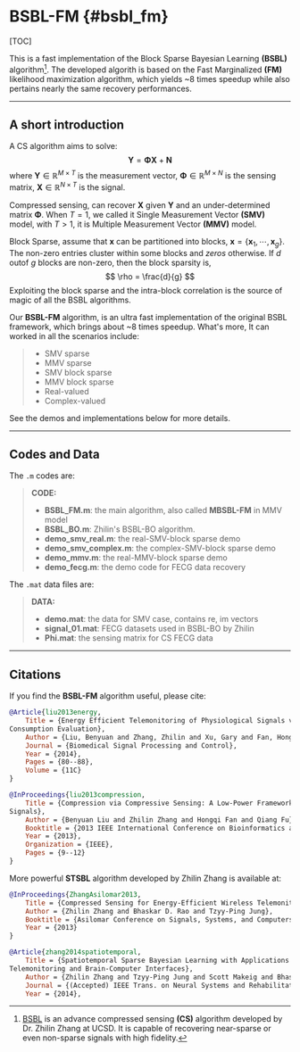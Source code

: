BSBL-FM	{#bsbl_fm}
=====================
[TOC]

This is a fast implementation of the Block Sparse Bayesian Learning **(BSBL)** algorithm[^bsbl]. The developed algorith is based 
on the Fast Marginalized **(FM)** likelihood maximization algorithm, which yields ~8 times speedup while also pertains nearly 
the same recovery performances.

----------

A short introduction
----------

A CS algorithm aims to solve:
$$
\mathbf{Y} = \mathbf{\Phi} \mathbf{X} + \mathbf{N}
$$
where $\mathbf{Y}\in\mathbb{R}^{M\times T}$ is the measurement vector, $\mathbf{\Phi}\in\mathbb{R}^{M\times N}$ is the sensing 
matrix, $\mathbf{X}\in\mathbb{R}^{N\times T}$ is the signal. 

Compressed sensing, can recover $\mathbf{X}$ given $\mathbf{Y}$ and an under-determined matrix $\mathbf{\Phi}$. When $T=1$, we 
called it Single Measurement Vector **(SMV)** model, with $T>1$, it is Multiple Measurement Vector **(MMV)** model.

Block Sparse, assume that $\mathbf{x}$ can be partitioned into blocks, $\mathbf{x} = \{ \mathbf{x}_1, \cdots, \mathbf{x}_g\}$. 
The non-zero entries cluster within some blocks and *zeros* otherwise. If $d$ outof $g$ blocks are non-zero, then the block 
sparsity is,
$$
\rho = \frac{d}{g}
$$
Exploiting the block sparse and the intra-block correlation is the source of magic of all the BSBL algorithms.

Our **BSBL-FM** algorithm, is an ultra fast implementation of the original BSBL framework, which brings about ~8 times speedup. 
What's more, It can worked in all the scenarios include:

> -    SMV sparse
> -    MMV sparse
> -    SMV block sparse
> -    MMV block sparse
> -    Real-valued
> -    Complex-valued

See the demos and implementations below for more details.

----------

Codes and Data
---------

The `.m` codes are:

> **CODE:**
> 
> - **BSBL_FM.m**: the main algorithm, also called **MBSBL-FM** in MMV model
> - **BSBL_BO.m**: Zhilin's BSBL-BO algorithm.
> - **demo_smv_real.m**: the real-SMV-block sparse demo
> - **demo_smv_complex.m**: the complex-SMV-block sparse demo
> - **demo_mmv.m**: the real-MMV-block sparse demo
> - **demo_fecg.m**: the demo code for FECG data recovery

The `.mat` data files are:

> **DATA:**
>
> - **demo.mat**: the data for SMV case, contains re, im vectors
> - **signal_01.mat**:  FECG datasets used in BSBL-BO by Zhilin
> - **Phi.mat**:  the sensing matrix for CS FECG data

-------

<i class="icon-refresh"></i> Citations
--------

If you find the **BSBL-FM** algorithm useful, please cite:

```bibtex
@Article{liu2013energy,
    Title = {Energy Efficient Telemonitoring of Physiological Signals via Compressed Sensing: A Fast Algorithm and Power 
Consumption Evaluation},
    Author = {Liu, Benyuan and Zhang, Zhilin and Xu, Gary and Fan, Hongqi and Fu, Qiang},
    Journal = {Biomedical Signal Processing and Control},
    Year = {2014},
    Pages = {80--88},
    Volume = {11C}
}
```

```bibtex
@InProceedings{liu2013compression,
    Title = {Compression via Compressive Sensing: A Low-Power Framework for the Telemonitoring of Multi-Channel Physiological 
Signals},
    Author = {Benyuan Liu and Zhilin Zhang and Hongqi Fan and Qiang Fu},
    Booktitle = {2013 IEEE International Conference on Bioinformatics and Biomedicine (BIBM)},
    Year = {2013},
    Organization = {IEEE},
    Pages = {9--12}
}
```

More powerful **STSBL** algorithm developed by Zhilin Zhang is available at:
```bibtex
@InProceedings{ZhangAsilomar2013,
    Title = {Compressed Sensing for Energy-Efficient Wireless Telemonitoring: Challenges and Opportunities},
    Author = {Zhilin Zhang and Bhaskar D. Rao and Tzyy-Ping Jung},
    Booktitle = {Asilomar Conference on Signals, Systems, and Computers (Asilomar 2013)},
    Year = {2013}
}
```

```bibtex
@Article{zhang2014spatiotemporal,
    Title = {Spatiotemporal Sparse Bayesian Learning with Applications to Compressed Sensing of Multichannel EEG for Wireless 
Telemonitoring and Brain-Computer Interfaces},
    Author = {Zhilin Zhang and Tzyy-Ping Jung and Scott Makeig and Bhaskar D. Rao and Zhouyue Pi},
    Journal = {(Accepted) IEEE Trans. on Neural Systems and Rehabilitation Engineering},
    Year = {2014},
```

  
  [^bsbl]: [BSBL](https://sites.google.com/site/researchbyzhang/) is an advance compressed sensing **(CS)** algorithm developed 
by Dr. Zhilin Zhang at UCSD. It is capable of recovering near-sparse or even non-sparse signals with high fidelity.

